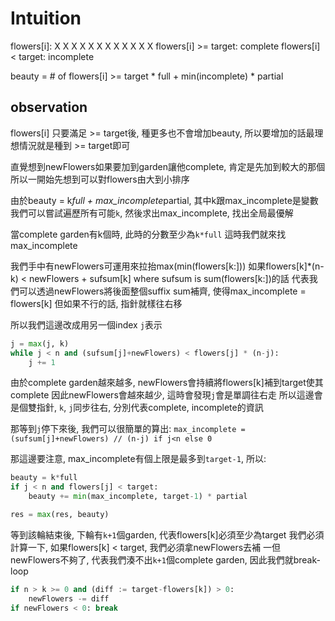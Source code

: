 # Intuition

flowers[i]: X X X X X X X X X X X X
flowers[i] >= target: complete
flowers[i] < target: incomplete

beauty = # of flowers[i] >= target * full + min(incomplete) * partial

## observation

flowers[i] 只要滿足 >= target後, 種更多也不會增加beauty, 所以要增加的話最理想情況就是種到 >= target即可

直覺想到newFlowers如果要加到garden讓他complete, 肯定是先加到較大的那個
所以一開始先想到可以對flowers由大到小排序

由於beauty = k*full + max_incomplete*partial, 其中k跟max_incomplete是變數
我們可以嘗試遍歷所有可能`k`, 然後求出max_incomplete, 找出全局最優解

當complete garden有k個時, 此時的分數至少為`k*full`
這時我們就來找max_incomplete

我們手中有newFlowers可運用來拉抬max(min(flowers[k:]))
如果flowers[k]*(n-k) < newFlowers + sufsum[k] where sufsum is sum(flowers[k:])的話
代表我們可以透過newFlowers將後面整個suffix sum補齊, 使得max_incomplete = flowers[k]
但如果不行的話, 指針就樣往右移

所以我們這邊改成用另一個index `j`表示
```py
j = max(j, k)
while j < n and (sufsum[j]+newFlowers) < flowers[j] * (n-j):
    j += 1
```

由於complete garden越來越多, newFlowers會持續將flowers[k]補到target使其complete
因此newFlowers會越來越少, 這時會發現`j`會是單調往右走
所以這邊會是個雙指針, `k`, `j`同步往右, 分別代表complete, incomplete的資訊

那等到`j`停下來後, 我們可以很簡單的算出:
`max_incomplete = (sufsum[j]+newFlowers) // (n-j) if j<n else 0`

那這邊要注意, max_incomplete有個上限是最多到`target-1`, 所以:
```py
beauty = k*full
if j < n and flowers[j] < target:
    beauty += min(max_incomplete, target-1) * partial

res = max(res, beauty)
```

等到該輪結束後, 下輪有`k+1`個garden, 代表flowers[k]必須至少為target
我們必須計算一下, 如果flowers[k] < target, 我們必須拿newFlowers去補
一但newFlowers不夠了, 代表我們湊不出`k+1`個complete garden, 因此我們就break-loop

```py
if n > k >= 0 and (diff := target-flowers[k]) > 0:
    newFlowers -= diff
if newFlowers < 0: break
```